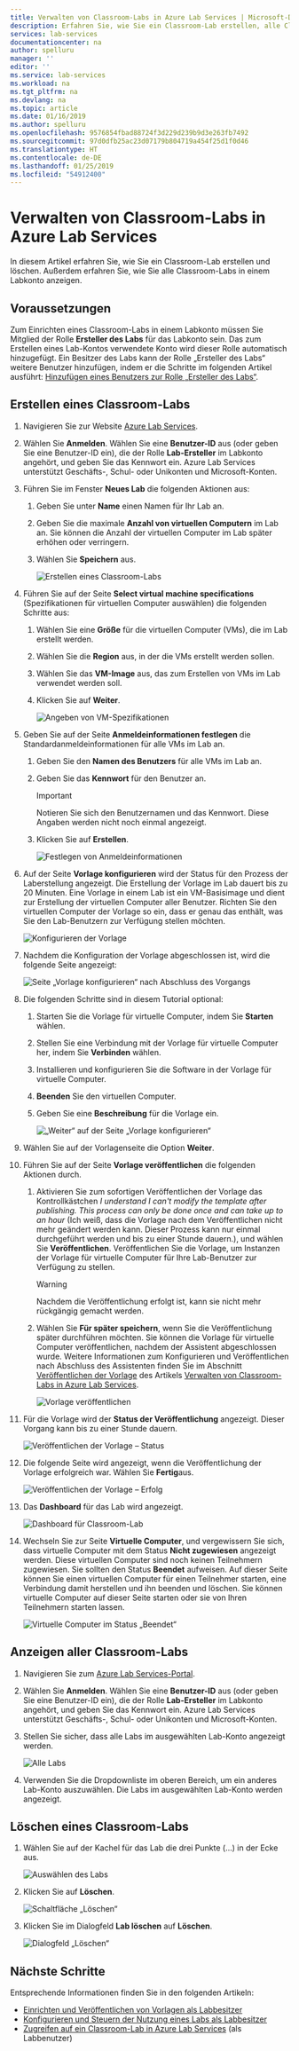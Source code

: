 ```yaml
---
title: Verwalten von Classroom-Labs in Azure Lab Services | Microsoft-Dokumentation
description: Erfahren Sie, wie Sie ein Classroom-Lab erstellen, alle Classroom-Labs anzeigen, den Registrierungslink für einen Lab-Benutzer freigeben oder ein Lab löschen.
services: lab-services
documentationcenter: na
author: spelluru
manager: ''
editor: ''
ms.service: lab-services
ms.workload: na
ms.tgt_pltfrm: na
ms.devlang: na
ms.topic: article
ms.date: 01/16/2019
ms.author: spelluru
ms.openlocfilehash: 9576854fbad88724f3d229d239b9d3e263fb7492
ms.sourcegitcommit: 97d0dfb25ac23d07179b804719a454f25d1f0d46
ms.translationtype: HT
ms.contentlocale: de-DE
ms.lasthandoff: 01/25/2019
ms.locfileid: "54912400"
---
```

# <a name="manage-classroom-labs-in-azure-lab-services"></a>Verwalten von Classroom-Labs in Azure Lab Services 
In diesem Artikel erfahren Sie, wie Sie ein Classroom-Lab erstellen und löschen. Außerdem erfahren Sie, wie Sie alle Classroom-Labs in einem Labkonto anzeigen. 

## <a name="prerequisites"></a>Voraussetzungen
Zum Einrichten eines Classroom-Labs in einem Labkonto müssen Sie Mitglied der Rolle **Ersteller des Labs** für das Labkonto sein. Das zum Erstellen eines Lab-Kontos verwendete Konto wird dieser Rolle automatisch hinzugefügt. Ein Besitzer des Labs kann der Rolle „Ersteller des Labs“ weitere Benutzer hinzufügen, indem er die Schritte im folgenden Artikel ausführt: [Hinzufügen eines Benutzers zur Rolle „Ersteller des Labs“](tutorial-setup-lab-account.md#add-a-user-to-the-lab-creator-role).

## <a name="create-a-classroom-lab"></a>Erstellen eines Classroom-Labs

1. Navigieren Sie zur Website [Azure Lab Services](https://labs.azure.com). 
2. Wählen Sie **Anmelden**. Wählen Sie eine **Benutzer-ID** aus (oder geben Sie eine Benutzer-ID ein), die der Rolle **Lab-Ersteller** im Labkonto angehört, und geben Sie das Kennwort ein. Azure Lab Services unterstützt Geschäfts-, Schul- oder Unikonten und Microsoft-Konten. 
3. Führen Sie im Fenster **Neues Lab** die folgenden Aktionen aus: 
    1. Geben Sie unter **Name** einen Namen für Ihr Lab an. 
    2. Geben Sie die maximale **Anzahl von virtuellen Computern** im Lab an. Sie können die Anzahl der virtuellen Computer im Lab später erhöhen oder verringern. 
    6. Wählen Sie **Speichern** aus.

        ![Erstellen eines Classroom-Labs](../media/tutorial-setup-classroom-lab/new-lab-window.png)
4. Führen Sie auf der Seite **Select virtual machine specifications** (Spezifikationen für virtuellen Computer auswählen) die folgenden Schritte aus:
    1. Wählen Sie eine **Größe** für die virtuellen Computer (VMs), die im Lab erstellt werden. 
    2. Wählen Sie die **Region** aus, in der die VMs erstellt werden sollen. 
    3. Wählen Sie das **VM-Image** aus, das zum Erstellen von VMs im Lab verwendet werden soll. 
    4. Klicken Sie auf **Weiter**.

        ![Angeben von VM-Spezifikationen](../media/tutorial-setup-classroom-lab/select-vm-specifications.png)    
5. Geben Sie auf der Seite **Anmeldeinformationen festlegen** die Standardanmeldeinformationen für alle VMs im Lab an. 
    1. Geben Sie den **Namen des Benutzers** für alle VMs im Lab an.
    2. Geben Sie das **Kennwort** für den Benutzer an. 

        > [!IMPORTANT]
        > Notieren Sie sich den Benutzernamen und das Kennwort. Diese Angaben werden nicht noch einmal angezeigt.
    3. Klicken Sie auf **Erstellen**. 

        ![Festlegen von Anmeldeinformationen](../media/tutorial-setup-classroom-lab/set-credentials.png)
6. Auf der Seite **Vorlage konfigurieren** wird der Status für den Prozess der Laberstellung angezeigt. Die Erstellung der Vorlage im Lab dauert bis zu 20 Minuten. Eine Vorlage in einem Lab ist ein VM-Basisimage und dient zur Erstellung der virtuellen Computer aller Benutzer. Richten Sie den virtuellen Computer der Vorlage so ein, dass er genau das enthält, was Sie den Lab-Benutzern zur Verfügung stellen möchten.  

    ![Konfigurieren der Vorlage](../media/tutorial-setup-classroom-lab/configure-template.png)
7. Nachdem die Konfiguration der Vorlage abgeschlossen ist, wird die folgende Seite angezeigt: 

    ![Seite „Vorlage konfigurieren“ nach Abschluss des Vorgangs](../media/tutorial-setup-classroom-lab/configure-template-after-complete.png)
8. Die folgenden Schritte sind in diesem Tutorial optional: 
    1. Starten Sie die Vorlage für virtuelle Computer, indem Sie **Starten** wählen.
    2. Stellen Sie eine Verbindung mit der Vorlage für virtuelle Computer her, indem Sie **Verbinden** wählen. 
    3. Installieren und konfigurieren Sie die Software in der Vorlage für virtuelle Computer. 
    4. **Beenden** Sie den virtuellen Computer.  
    5. Geben Sie eine **Beschreibung** für die Vorlage ein.

        ![„Weiter“ auf der Seite „Vorlage konfigurieren“](../media/tutorial-setup-classroom-lab/configure-template-next.png)
9. Wählen Sie auf der Vorlagenseite die Option **Weiter**. 
10. Führen Sie auf der Seite **Vorlage veröffentlichen** die folgenden Aktionen durch. 
    1. Aktivieren Sie zum sofortigen Veröffentlichen der Vorlage das Kontrollkästchen *I understand I can't modify the template after publishing. This process can only be done once and can take up to an hour* (Ich weiß, dass die Vorlage nach dem Veröffentlichen nicht mehr geändert werden kann. Dieser Prozess kann nur einmal durchgeführt werden und bis zu einer Stunde dauern.), und wählen Sie **Veröffentlichen**.  Veröffentlichen Sie die Vorlage, um Instanzen der Vorlage für virtuelle Computer für Ihre Lab-Benutzer zur Verfügung zu stellen.

        > [!WARNING]
        > Nachdem die Veröffentlichung erfolgt ist, kann sie nicht mehr rückgängig gemacht werden. 
    2. Wählen Sie **Für später speichern**, wenn Sie die Veröffentlichung später durchführen möchten. Sie können die Vorlage für virtuelle Computer veröffentlichen, nachdem der Assistent abgeschlossen wurde. Weitere Informationen zum Konfigurieren und Veröffentlichen nach Abschluss des Assistenten finden Sie im Abschnitt [Veröffentlichen der Vorlage](#publish-the-template) des Artikels [Verwalten von Classroom-Labs in Azure Lab Services](how-to-manage-classroom-labs.md).

        ![Vorlage veröffentlichen](../media/tutorial-setup-classroom-lab/publish-template.png)
11. Für die Vorlage wird der **Status der Veröffentlichung** angezeigt. Dieser Vorgang kann bis zu einer Stunde dauern. 

    ![Veröffentlichen der Vorlage – Status](../media/tutorial-setup-classroom-lab/publish-template-progress.png)
12. Die folgende Seite wird angezeigt, wenn die Veröffentlichung der Vorlage erfolgreich war. Wählen Sie **Fertig**aus.

    ![Veröffentlichen der Vorlage – Erfolg](../media/tutorial-setup-classroom-lab/publish-success.png)
1. Das **Dashboard** für das Lab wird angezeigt. 
    
    ![Dashboard für Classroom-Lab](../media/tutorial-setup-classroom-lab/classroom-lab-home-page.png)
4. Wechseln Sie zur Seite **Virtuelle Computer**, und vergewissern Sie sich, dass virtuelle Computer mit dem Status **Nicht zugewiesen** angezeigt werden. Diese virtuellen Computer sind noch keinen Teilnehmern zugewiesen. Sie sollten den Status **Beendet** aufweisen. Auf dieser Seite können Sie einen virtuellen Computer für einen Teilnehmer starten, eine Verbindung damit herstellen und ihn beenden und löschen. Sie können virtuelle Computer auf dieser Seite starten oder sie von Ihren Teilnehmern starten lassen. 

    ![Virtuelle Computer im Status „Beendet“](../media/tutorial-setup-classroom-lab/virtual-machines-stopped.png)


## <a name="view-all-classroom-labs"></a>Anzeigen aller Classroom-Labs
1. Navigieren Sie zum [Azure Lab Services-Portal](https://labs.azure.com).
2. Wählen Sie **Anmelden**. Wählen Sie eine **Benutzer-ID** aus (oder geben Sie eine Benutzer-ID ein), die der Rolle **Lab-Ersteller** im Labkonto angehört, und geben Sie das Kennwort ein. Azure Lab Services unterstützt Geschäfts-, Schul- oder Unikonten und Microsoft-Konten. 
3. Stellen Sie sicher, dass alle Labs im ausgewählten Lab-Konto angezeigt werden. 

    ![Alle Labs](../media/how-to-manage-classroom-labs/all-labs.png)
3. Verwenden Sie die Dropdownliste im oberen Bereich, um ein anderes Lab-Konto auszuwählen. Die Labs im ausgewählten Lab-Konto werden angezeigt. 

## <a name="delete-a-classroom-lab"></a>Löschen eines Classroom-Labs
1. Wählen Sie auf der Kachel für das Lab die drei Punkte (...) in der Ecke aus. 

    ![Auswählen des Labs](../media/how-to-manage-classroom-labs/select-three-dots.png)
2. Klicken Sie auf **Löschen**. 

    ![Schaltfläche „Löschen“](../media/how-to-manage-classroom-labs/delete-button.png)
3. Klicken Sie im Dialogfeld **Lab löschen** auf **Löschen**. 

    ![Dialogfeld „Löschen“](../media/how-to-manage-classroom-labs/delete-lab-dialog-box.png)
 

## <a name="next-steps"></a>Nächste Schritte
Entsprechende Informationen finden Sie in den folgenden Artikeln:

- [Einrichten und Veröffentlichen von Vorlagen als Labbesitzer](how-to-create-manage-template.md)
- [Konfigurieren und Steuern der Nutzung eines Labs als Labbesitzer](how-to-configure-student-usage.md)
- [Zugreifen auf ein Classroom-Lab in Azure Lab Services](how-to-use-classroom-lab.md) (als Labbenutzer)

